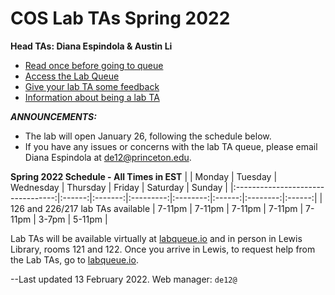 COS Lab TAs Spring 2022
=======================

**Head TAs: Diana Espindola & Austin Li**

- [Read once before going to
queue](https://labta.cs.princeton.edu/studentguide.html)
- [Access the Lab
Queue](https://www.labqueue.io/)
- [Give your lab TA some
feedback](https://forms.gle/m7BMZs36hTkADb8L8)
- [Information about being
a lab TA](https://labta.cs.princeton.edu/info.html)

***ANNOUNCEMENTS:***

- The lab will open January 26, following the schedule below.
- If you have any issues or concerns with the lab TA queue, please email Diana Espindola at de12@princeton.edu.


**Spring 2022 Schedule - All Times in EST**
|                                   | Monday | Tuesday | Wednesday | Thursday | Friday | Saturday | Sunday |
|:---------------------------------:|:------:|:-------:|:---------:|:--------:|:------:|:--------:|:------:|
| 126 and 226/217 lab TAs available | 7-11pm |  7-11pm |   7-11pm  |  7-11pm  | 7-11pm |   3-7pm  | 5-11pm |

Lab TAs will be available virtually at
[labqueue.io](http://labqueue.io/) and in person in Lewis Library, rooms
121 and 122. Once you arrive in Lewis, to request help from the Lab TAs,
go to [labqueue.io](http://labqueue.io/).


--Last updated 13 February 2022. Web manager: `de12@`
